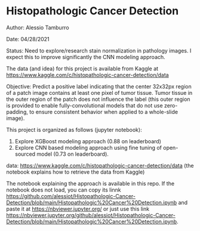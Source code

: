 # Histopathologic Cancer Detection

Author: Alessio Tamburro

Date: 04/28/2021

Status: Need to explore/research stain normalization in pathology images. I expect this to improve significantly the CNN modeling approach.

The data (and idea) for this project is available from Kaggle at https://www.kaggle.com/c/histopathologic-cancer-detection/data

Objective:
Predict a positive label indicating that the center 32x32px region of a patch image contains at least one pixel of tumor tissue. Tumor tissue in the outer region of the patch does not influence the label (this outer region is provided to enable fully-convolutional models that do not use zero-padding, to ensure consistent behavior when applied to a whole-slide image).

This project is organized as follows (jupyter notebook): 
1. Explore XGBoost modeling approach (0.88 on leaderboard)
2. Explore CNN based modeling approach using fine tuning of open-sourced model (0.73 on leaderboard).

data: https://www.kaggle.com/c/histopathologic-cancer-detection/data (the notebook explains how to retrieve the data from Kaggle)

The notebook explaining the approach is available in this repo. If the notebook does not load, you can copy its linnk
https://github.com/alessiot/Histopathologic-Cancer-Detection/blob/main/Histopathologic%20Cancer%20Detection.ipynb and paste it at https://nbviewer.jupyter.org/ or just use this link https://nbviewer.jupyter.org/github/alessiot/Histopathologic-Cancer-Detection/blob/main/Histopathologic%20Cancer%20Detection.ipynb.

